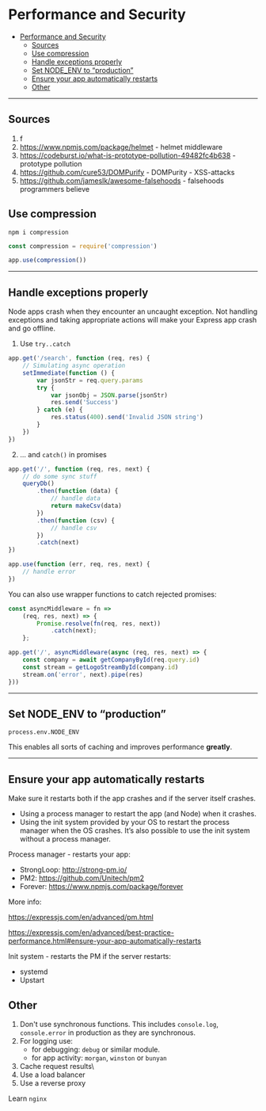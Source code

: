 # Performance and Security

- [Performance and Security](#performance-and-security)
	- [Sources](#sources)
	- [Use compression](#use-compression)
	- [Handle exceptions properly](#handle-exceptions-properly)
	- [Set NODE_ENV to “production”](#set-node_env-to-production)
	- [Ensure your app automatically restarts](#ensure-your-app-automatically-restarts)
	- [Other](#other)

***

## Sources

1. f
2. https://www.npmjs.com/package/helmet - helmet middleware
3. https://codeburst.io/what-is-prototype-pollution-49482fc4b638 - prototype pollution
4. https://github.com/cure53/DOMPurify - DOMPurity - XSS-attacks
5. https://github.com/jameslk/awesome-falsehoods - falsehoods programmers believe

## Use compression

```
npm i compression
```

```javascript
const compression = require('compression')

app.use(compression())
```
***


## Handle exceptions properly

Node apps crash when they encounter an uncaught exception. Not handling exceptions and taking appropriate actions will make your Express app crash and go offline.

1. Use `try..catch`

```javascript
app.get('/search', function (req, res) {
	// Simulating async operation
	setImmediate(function () {
		var jsonStr = req.query.params
		try {
			var jsonObj = JSON.parse(jsonStr)
			res.send('Success')
		} catch (e) {
			res.status(400).send('Invalid JSON string')
		}
	})
})
```

2. ... and `catch()` in promises

```javascript
app.get('/', function (req, res, next) {
	// do some sync stuff
	queryDb()
		.then(function (data) {
			// handle data
			return makeCsv(data)
		})
		.then(function (csv) {
			// handle csv
		})
		.catch(next)
})

app.use(function (err, req, res, next) {
	// handle error
})
```

You can also use wrapper functions to catch rejected promises:

```javascript
const asyncMiddleware = fn =>
	(req, res, next) => {
		Promise.resolve(fn(req, res, next))
			.catch(next);
	};

app.get('/', asyncMiddleware(async (req, res, next) => {
	const company = await getCompanyById(req.query.id)
	const stream = getLogoStreamById(company.id)
	stream.on('error', next).pipe(res)
}))
```
***


## Set NODE_ENV to “production”

`process.env.NODE_ENV`

This enables all sorts of caching and improves performance **greatly**. 
***


## Ensure your app automatically restarts

Make sure it restarts both if the app crashes and if the server itself crashes. 

- Using a process manager to restart the app (and Node) when it crashes.
- Using the init system provided by your OS to restart the process manager when the OS crashes. It’s also possible to use the init system without a process manager.

Process manager - restarts your app:

- StrongLoop: http://strong-pm.io/
- PM2: https://github.com/Unitech/pm2
- Forever: https://www.npmjs.com/package/forever
  
More info: 

https://expressjs.com/en/advanced/pm.html

https://expressjs.com/en/advanced/best-practice-performance.html#ensure-your-app-automatically-restarts

Init system - restarts the PM if the server restarts:

- systemd
- Upstart


## Other

1. Don't use synchronous functions. This includes `console.log`, `console.error` in production as they are synchronous. 
2. For logging use:
   - for debugging: `debug` or similar module.
   - for app activity: `morgan`, `winston` or `bunyan`
3. Cache request results\
4. Use a load balancer
5. Use a reverse proxy

Learn `nginx`